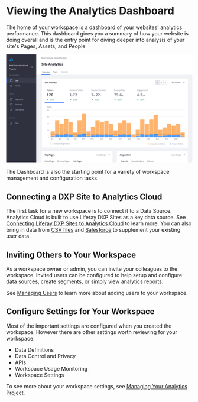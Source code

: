 # Viewing the Analytics Dashboard

The home of your workspace is a dashboard of your websites' analytics performance. This dashboard gives you a summary of how your website is doing overall and is the entry point for diving deeper into analysis of your site's Pages, Assets, and People

![The Analytics Dashboard presents an overview of your site's analytics data.](viewing-the-analytics-dashboard/images/01.png)

The Dashboard is also the starting point for a variety of workspace management and configuration tasks.

## Connecting a DXP Site to Analytics Cloud

The first task for a new workspace is to connect it to a Data Source. Analytics Cloud is built to use Liferay DXP Sites as a key data source. See [Connecting Liferay DXP Sites to Analytics Cloud](../connecting-data-sources/connecting-liferay-dxp-to-analytics-cloud.md) to learn more. You can also bring in data from [CSV files](../../individuals-and-segments/individual-profiles/adding-a-csv-data-source.md) and [Salesforce](../../individuals-and-segments/individual-profiles/adding-a-salesforce-data-source.md) to supplement your existing user data.

## Inviting Others to Your Workspace

As a workspace owner or admin, you can invite your colleagues to the workspace. Invited users can be configured to help setup and configure data sources, create segments, or simply view analytics reports.

See [Managing Users](../administration/managing-users.md) to learn more about adding users to your workspace.

## Configure Settings for Your Workspace

Most of the important settings are configured when you created the workspace. However there are other settings worth reviewing for your workspace.

* Data Definitions
* Data Control and Privacy
* APIs
* Workspace Usage Monitoring
* Workspace Settings

To see more about your workspace settings, see [Managing Your Analytics Project](../../administration/managing-projects.md).
